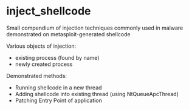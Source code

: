 # inject_shellcode
Small compendium of injection techniques commonly used in malware demonstrated on metasploit-generated shellcode<br/>

Various objects of injection:<br/>
+ existing process (found by name)
+ newly created process

Demonstrated methods:<br/>
+ Running shellcode in a new thread
+ Adding shellcode into existing thread (using NtQueueApcThread)
+ Patching Entry Point of application
